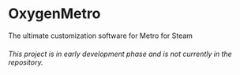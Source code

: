 # OxygenMetro
The ultimate customization software for Metro for Steam

###### This project is in early development phase and is not currently in the repository.
